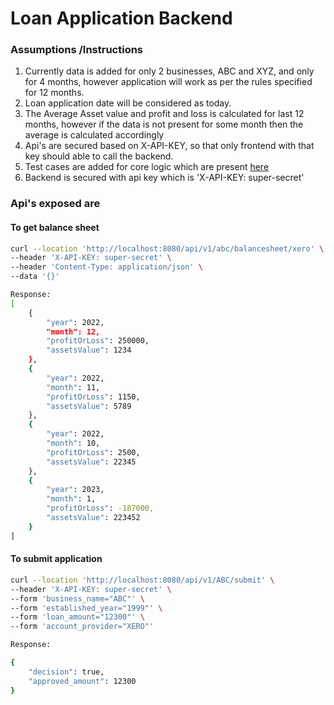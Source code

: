 # Loan Application Backend


### Assumptions /Instructions
1) Currently data is added for only 2 businesses, ABC and XYZ, and only for 4 months, however application will work as per the rules specified for 12 months.
2) Loan application date will be considered as today.
3) The Average Asset value and profit and loss is calculated for last 12 months, however if the data is not present for some month then the average is calculated accordingly
3) Api's are secured based on X-API-KEY, so that only frontend with that key should able to call the backend.
4) Test cases are added for core logic which are present [here](https://github.com/girishg4t/loan-application-system/blob/main/pkg/rules/rule_test.go) 
5) Backend is secured with api key which is 'X-API-KEY: super-secret'


### Api's exposed are
#### To get balance sheet
```sh
curl --location 'http://localhost:8080/api/v1/abc/balancesheet/xero' \
--header 'X-API-KEY: super-secret' \
--header 'Content-Type: application/json' \
--data '{}'

Response:
[
    {
        "year": 2022,
        "month": 12,
        "profitOrLoss": 250000,
        "assetsValue": 1234
    },
    {
        "year": 2022,
        "month": 11,
        "profitOrLoss": 1150,
        "assetsValue": 5789
    },
    {
        "year": 2022,
        "month": 10,
        "profitOrLoss": 2500,
        "assetsValue": 22345
    },
    {
        "year": 2023,
        "month": 1,
        "profitOrLoss": -187000,
        "assetsValue": 223452
    }
]

```

#### To submit application
```sh
curl --location 'http://localhost:8080/api/v1/ABC/submit' \
--header 'X-API-KEY: super-secret' \
--form 'business_name="ABC"' \
--form 'established_year="1999"' \
--form 'loan_amount="12300"' \
--form 'account_provider="XERO"'

Response:

{
    "decision": true,
    "approved_amount": 12300
}

```
